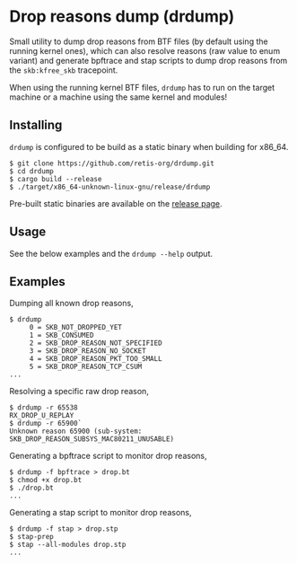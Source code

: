 # Drop reasons dump (drdump)

Small utility to dump drop reasons from BTF files (by default using the running
kernel ones), which can also resolve reasons (raw value to enum variant) and
generate bpftrace and stap scripts to dump drop reasons from the `skb:kfree_skb`
tracepoint.

When using the running kernel BTF files, `drdump` has to run on the target
machine or a machine using the same kernel and modules!

## Installing

`drdump` is configured to be build as a static binary when building for x86_64.

```
$ git clone https://github.com/retis-org/drdump.git
$ cd drdump
$ cargo build --release
$ ./target/x86_64-unknown-linux-gnu/release/drdump
```

Pre-built static binaries are available on the
[release page](https://github.com/retis-org/drdump/releases/).

## Usage

See the below examples and the `drdump --help` output.

## Examples

Dumping all known drop reasons,

```
$ drdump
     0 = SKB_NOT_DROPPED_YET
     1 = SKB_CONSUMED
     2 = SKB_DROP_REASON_NOT_SPECIFIED
     3 = SKB_DROP_REASON_NO_SOCKET
     4 = SKB_DROP_REASON_PKT_TOO_SMALL
     5 = SKB_DROP_REASON_TCP_CSUM
...
```

Resolving a specific raw drop reason,

```
$ drdump -r 65538
RX_DROP_U_REPLAY
$ drdump -r 65900`
Unknown reason 65900 (sub-system: SKB_DROP_REASON_SUBSYS_MAC80211_UNUSABLE)
```

Generating a bpftrace script to monitor drop reasons,

```
$ drdump -f bpftrace > drop.bt
$ chmod +x drop.bt
$ ./drop.bt
...
```

Generating a stap script to monitor drop reasons,

```
$ drdump -f stap > drop.stp
$ stap-prep
$ stap --all-modules drop.stp
...
```
